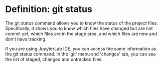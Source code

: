 # Definition: git status

The git status command allows you to know the status of the project files. 
Specifically, it shows you to know which files have changed but are not commit yet, 
which files are in the stage area, and which files are new and don't have tracking.
 
If you are using JupyterLab IDE, you can access the same information as the git status command.
In the 'git' menu and 'changes' tab, you can see the list of staged, changed and untracked files.